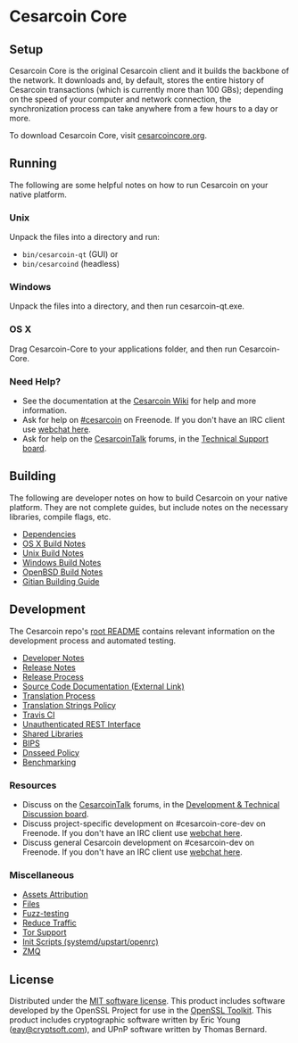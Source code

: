 Cesarcoin Core
=============

Setup
---------------------
Cesarcoin Core is the original Cesarcoin client and it builds the backbone of the network. It downloads and, by default, stores the entire history of Cesarcoin transactions (which is currently more than 100 GBs); depending on the speed of your computer and network connection, the synchronization process can take anywhere from a few hours to a day or more.

To download Cesarcoin Core, visit [cesarcoincore.org](https://cesarcoincore.org/en/releases/).

Running
---------------------
The following are some helpful notes on how to run Cesarcoin on your native platform.

### Unix

Unpack the files into a directory and run:

- `bin/cesarcoin-qt` (GUI) or
- `bin/cesarcoind` (headless)

### Windows

Unpack the files into a directory, and then run cesarcoin-qt.exe.

### OS X

Drag Cesarcoin-Core to your applications folder, and then run Cesarcoin-Core.

### Need Help?

* See the documentation at the [Cesarcoin Wiki](https://en.cesarcoin.it/wiki/Main_Page)
for help and more information.
* Ask for help on [#cesarcoin](http://webchat.freenode.net?channels=cesarcoin) on Freenode. If you don't have an IRC client use [webchat here](http://webchat.freenode.net?channels=cesarcoin).
* Ask for help on the [CesarcoinTalk](https://cesarcointalk.org/) forums, in the [Technical Support board](https://cesarcointalk.org/index.php?board=4.0).

Building
---------------------
The following are developer notes on how to build Cesarcoin on your native platform. They are not complete guides, but include notes on the necessary libraries, compile flags, etc.

- [Dependencies](dependencies.md)
- [OS X Build Notes](build-osx.md)
- [Unix Build Notes](build-unix.md)
- [Windows Build Notes](build-windows.md)
- [OpenBSD Build Notes](build-openbsd.md)
- [Gitian Building Guide](gitian-building.md)

Development
---------------------
The Cesarcoin repo's [root README](/README.md) contains relevant information on the development process and automated testing.

- [Developer Notes](developer-notes.md)
- [Release Notes](release-notes.md)
- [Release Process](release-process.md)
- [Source Code Documentation (External Link)](https://dev.visucore.com/cesarcoin/doxygen/)
- [Translation Process](translation_process.md)
- [Translation Strings Policy](translation_strings_policy.md)
- [Travis CI](travis-ci.md)
- [Unauthenticated REST Interface](REST-interface.md)
- [Shared Libraries](shared-libraries.md)
- [BIPS](bips.md)
- [Dnsseed Policy](dnsseed-policy.md)
- [Benchmarking](benchmarking.md)

### Resources
* Discuss on the [CesarcoinTalk](https://cesarcointalk.org/) forums, in the [Development & Technical Discussion board](https://cesarcointalk.org/index.php?board=6.0).
* Discuss project-specific development on #cesarcoin-core-dev on Freenode. If you don't have an IRC client use [webchat here](http://webchat.freenode.net/?channels=cesarcoin-core-dev).
* Discuss general Cesarcoin development on #cesarcoin-dev on Freenode. If you don't have an IRC client use [webchat here](http://webchat.freenode.net/?channels=cesarcoin-dev).

### Miscellaneous
- [Assets Attribution](assets-attribution.md)
- [Files](files.md)
- [Fuzz-testing](fuzzing.md)
- [Reduce Traffic](reduce-traffic.md)
- [Tor Support](tor.md)
- [Init Scripts (systemd/upstart/openrc)](init.md)
- [ZMQ](zmq.md)

License
---------------------
Distributed under the [MIT software license](/COPYING).
This product includes software developed by the OpenSSL Project for use in the [OpenSSL Toolkit](https://www.openssl.org/). This product includes
cryptographic software written by Eric Young ([eay@cryptsoft.com](mailto:eay@cryptsoft.com)), and UPnP software written by Thomas Bernard.
